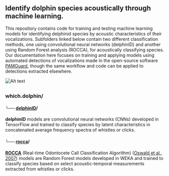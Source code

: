 ## Identify dolphin species acoustically through machine learning.

This repository contains code for training and testing machine learning models for identifying delphinid species by acoustic characteristics of their vocalizations. Subfolders linked below contain two different classification methods, one using convolutional neural networks (delphinID) and another using Random Forest analysis (ROCCA), for acoustically classifying species. Our documentation here focuses on training and applying models using automated detections of vocalizations made in the open-source software [PAMGuard](https://www.pamguard.org/), though the same workflow and code can be applied to detections extracted elsewhere.


![Alt text](images/methods_simple_1.PNG)
##
### which.dolphin/

#### └── [delphinID](https://github.com/tristankleyn/which.dolphin/tree/main/delphinID)/

**delphinID** models are convolutional neural networks (CNNs) developed in TensorFlow and trained to classify species by latent characteristics in concatenated average frequency spectra of whistles or clicks. 

#### └── [rocca](https://github.com/tristankleyn/which.dolphin/tree/main/rocca)/

**[ROCCA](https://www.pamguard.org/rocca/rocca.html)** (Real-time Odontocete Call Classification Algorithm) ([Oswald et al., 2007](https://pubs.aip.org/asa/jasa/article/122/1/587/813007)) models are Random Forest models developed in WEKA and trained to classify species based on select acoustic-temporal measurements extracted from whistles or clicks.



